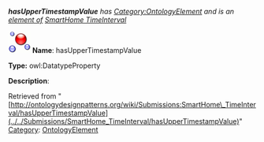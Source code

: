 ___hasUpperTimestampValue__ has [Category:OntologyElement](../../Category/OntologyElement "Category:OntologyElement") and is an [element of](../../Property/ElementOf "Property:ElementOf") [SmartHome TimeInterval](../../Submissions/SmartHome_TimeInterval "Submissions:SmartHome TimeInterval")_


  




[![DatatypeProperty](../../images/thumb/a/a5/DatatypeProperty.gif/45px-DatatypeProperty.gif)](../../Image/DatatypeProperty.gif "DatatypeProperty")
__Name__: hasUpperTimestampValue 


__Type:__ owl:DatatypeProperty 


__Description__: 





Retrieved from "[http://ontologydesignpatterns.org/wiki/Submissions:SmartHome\_TimeInterval/hasUpperTimestampValue](../../Submissions/SmartHome_TimeInterval/hasUpperTimestampValue)"
 [Category](http://ontologydesignpatterns.org/wiki/Special:Categories "Special:Categories"): [OntologyElement](../../Category/OntologyElement "Category:OntologyElement")